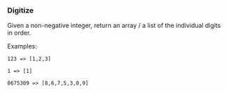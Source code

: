 ### Digitize

Given a non-negative integer, return an array / a list of the individual digits in order.

Examples:
```
123 => [1,2,3]

1 => [1]

8675309 => [8,6,7,5,3,0,9]
